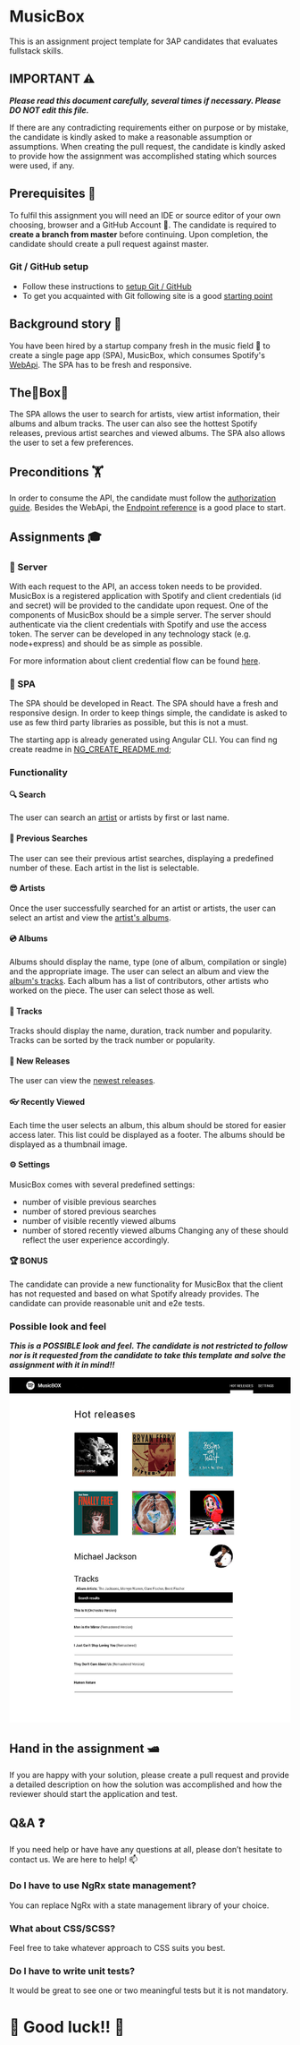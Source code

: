 # MusicBox

This is an assignment project template for 3AP candidates that evaluates fullstack skills.

## IMPORTANT ⚠

**_Please read this document carefully, several times if necessary. Please DO NOT edit this file._**

If there are any contradicting requirements either on purpose or by mistake, the candidate is kindly asked to make
a reasonable assumption or assumptions. When creating the pull request, the candidate is kindly asked to provide how
the assignment was accomplished stating which sources were used, if any.

## Prerequisites 🎒

To fulfil this assignment you will need an IDE or source editor of your own choosing, browser and a GitHub Account 🐙.
The candidate is required to **create a branch from master** before continuing. Upon completion, the candidate should create a pull request against master.

### Git / GitHub setup

- Follow these instructions to [setup Git / GitHub](https://help.github.com/articles/set-up-git/)
- To get you acquainted with Git following site is a good [starting point](https://git-scm.com/book/en/v2/Getting-Started-Git-Basics)

## Background story 🗿

You have been hired by a startup company fresh in the music field 🎵 to create a single page app (SPA), MusicBox, which consumes Spotify's [WebApi](https://developer.spotify.com/web-api/). The SPA has to be fresh and responsive.

## The🎵Box🎁

The SPA allows the user to search for artists, view artist information, their albums and album tracks. The user can also
see the hottest Spotify releases, previous artist searches and viewed albums. The SPA also allows the user to set a few
preferences.

## Preconditions 🏋

In order to consume the API, the candidate must follow the [authorization guide](https://developer.spotify.com/web-api/authorization-guide/).
Besides the WebApi, the [Endpoint reference](https://developer.spotify.com/web-api/endpoint-reference/) is a good place to start.

## Assignments 🎓

### 📝 Server

With each request to the API, an access token needs to be provided. MusicBox is a registered application with Spotify and client credentials
(id and secret) will be provided to the candidate upon request. One of the components of MusicBox should be a simple server.
The server should authenticate via the client credentials with Spotify and use the access token.
The server can be developed in any technology stack (e.g. node+express) and should be as simple as possible.

For more information about client credential flow can be found [here](https://developer.spotify.com/web-api/authorization-guide/#client-credentials-flow).

### 📝 SPA

The SPA should be developed in React. The SPA should have a fresh and responsive design.
In order to keep things simple, the candidate is asked to use as few third party libraries as possible, but this is not a must.

The starting app is already generated using Angular CLI.
You can find ng create readme in [NG_CREATE_README.md](NG_CREATE_README.md);

### Functionality

#### 🔍 Search

The user can search an [artist](https://developer.spotify.com/web-api/search-item/) or artists by first or last name.

#### 🔎 Previous Searches

The user can see their previous artist searches, displaying a predefined number of these. Each artist in the list is selectable.

#### 😎 Artists

Once the user successfully searched for an artist or artists, the user can select an artist
and view the [artist's albums](https://developer.spotify.com/web-api/get-artists-albums).

#### 💿 Albums

Albums should display the name, type (one of album, compilation or single) and the appropriate image.
The user can select an album and view the [album's tracks](https://developer.spotify.com/web-api/console/get-album-tracks).
Each album has a list of contributors, other artists who worked on the piece. The user can select those as well.

#### 🎼 Tracks

Tracks should display the name, duration, track number and popularity. Tracks can be sorted by the track number or popularity.

#### 📀 New Releases

The user can view the [newest releases](https://developer.spotify.com/web-api/console/get-new-releases/).

#### 👓 Recently Viewed

Each time the user selects an album, this album should be stored for easier access later. This list could be displayed as a footer.
The albums should be displayed as a thumbnail image.

#### ⚙ Settings

MusicBox comes with several predefined settings:

- number of visible previous searches
- number of stored previous searches
- number of visible recently viewed albums
- number of stored recently viewed albums
  Changing any of these should reflect the user experience accordingly.

#### 🏆 BONUS

The candidate can provide a new functionality for MusicBox that the client has not requested and based on what Spotify already provides.
The candidate can provide reasonable unit and e2e tests.

### Possible look and feel

**_This is a POSSIBLE look and feel. The candidate is not restricted to follow nor is it requested from the candidate to take this template and solve the assignment with it in mind!!_**

![MusicBox](musicbox.jpeg?raw=true 'Music Box')

## Hand in the assignment 🛥

If you are happy with your solution, please create a pull request and provide a detailed description
on how the solution was accomplished and how the reviewer should start the application and test.

## Q&A ❓

If you need help or have have any questions at all, please don’t hesitate to contact us. We are here to help! 📫

### Do I have to use NgRx state management?

You can replace NgRx with a state management library of your choice.

### What about CSS/SCSS?

Feel free to take whatever approach to CSS suits you best.

### Do I have to write unit tests?

It would be great to see one or two meaningful tests but it is not mandatory.

# 🎉 Good luck!! 🎉
